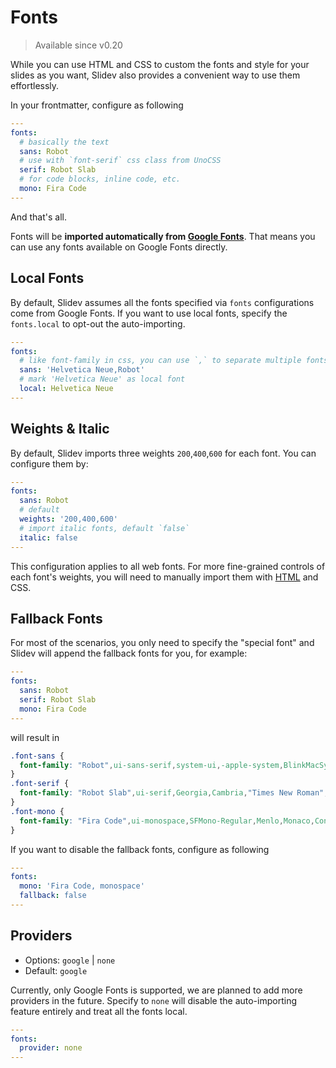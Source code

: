 # Fonts

> Available since v0.20

While you can use HTML and CSS to custom the fonts and style for your slides as you want, Slidev also provides a convenient way to use them effortlessly.

In your frontmatter, configure as following

```yaml
---
fonts:
  # basically the text
  sans: Robot
  # use with `font-serif` css class from UnoCSS
  serif: Robot Slab
  # for code blocks, inline code, etc.
  mono: Fira Code
---
```

And that's all.

Fonts will be **imported automatically from [Google Fonts](https://fonts.google.com/)**. That means you can use any fonts available on Google Fonts directly.

## Local Fonts

By default, Slidev assumes all the fonts specified via `fonts` configurations come from Google Fonts. If you want to use local fonts, specify the `fonts.local` to opt-out the auto-importing.

```yaml
---
fonts:
  # like font-family in css, you can use `,` to separate multiple fonts for fallback
  sans: 'Helvetica Neue,Robot'
  # mark 'Helvetica Neue' as local font
  local: Helvetica Neue
---
```

## Weights & Italic

By default, Slidev imports three weights `200`,`400`,`600` for each font. You can configure them by:

```yaml
---
fonts:
  sans: Robot
  # default
  weights: '200,400,600'
  # import italic fonts, default `false`
  italic: false
---
```

This configuration applies to all web fonts. For more fine-grained controls of each font's weights, you will need to manually import them with [HTML](/custom/directory-structure.html#index-html) and CSS.

## Fallback Fonts

For most of the scenarios, you only need to specify the "special font" and Slidev will append the fallback fonts for you, for example:

```yaml
---
fonts:
  sans: Robot
  serif: Robot Slab
  mono: Fira Code
---
```

will result in

```css
.font-sans {
  font-family: "Robot",ui-sans-serif,system-ui,-apple-system,BlinkMacSystemFont,"Segoe UI",Roboto,"Helvetica Neue",Arial,"Noto Sans",sans-serif,"Apple Color Emoji","Segoe UI Emoji","Segoe UI Symbol","Noto Color Emoji";
}
.font-serif {
  font-family: "Robot Slab",ui-serif,Georgia,Cambria,"Times New Roman",Times,serif;
}
.font-mono {
  font-family: "Fira Code",ui-monospace,SFMono-Regular,Menlo,Monaco,Consolas,"Liberation Mono","Courier New",monospace;
}
```

If you want to disable the fallback fonts, configure as following

```yaml
---
fonts:
  mono: 'Fira Code, monospace'
  fallback: false
---
```

## Providers

- Options: `google` | `none`
- Default: `google`

Currently, only Google Fonts is supported, we are planned to add more providers in the future. Specify to `none` will disable the auto-importing feature entirely and treat all the fonts local.

```yaml
---
fonts:
  provider: none
---
```
